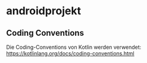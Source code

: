 # androidprojekt

## Coding Conventions

Die Coding-Conventions von Kotlin werden verwendet: https://kotlinlang.org/docs/coding-conventions.html
